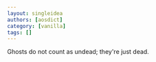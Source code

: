 ```yaml
---
layout: singleidea
authors: [aosdict]
category: [vanilla]
tags: []
---
```

Ghosts do not count as undead; they're just dead.
